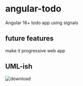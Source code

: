 # angular-todo
Angular 16+ todo app using signals

## future features
make it progressive web app 

## UML-ish


![download](https://github.com/domino3d/angular-todo/assets/10728013/9c572615-6976-4202-b53b-b70547304776)
